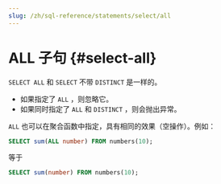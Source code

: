 ```yaml
---
slug: /zh/sql-reference/statements/select/all
---
```

# ALL 子句 {#select-all}

`SELECT ALL` 和 `SELECT` 不带 `DISTINCT` 是一样的。

- 如果指定了 `ALL` ，则忽略它。
- 如果同时指定了 `ALL` 和 `DISTINCT` ，则会抛出异常。

`ALL` 也可以在聚合函数中指定，具有相同的效果（空操作）。例如：

```sql
SELECT sum(ALL number) FROM numbers(10);
```
等于

```sql
SELECT sum(number) FROM numbers(10);
```
